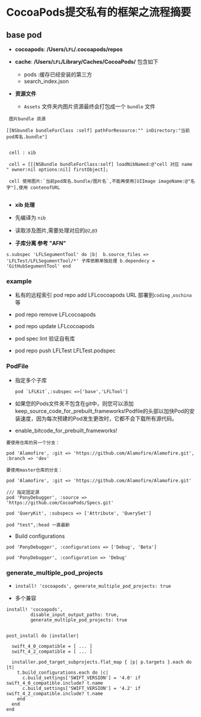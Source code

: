 # CocoaPods提交私有的框架之流程摘要

## base pod 

- **cocoapods**: **/Users/`LFL`/.cocoapods/repos**

- **cache**: **/Users/`LFL`/Library/Caches/CocoaPods/** 包含如下
	- pods :缓存已经安装的第三方
	- search_index.json 

 
- **资源文件**
	- `Assets` 文件夹内图片资源最终会打包成一个 `bundle` 文件

```
 图片bundle 资源 
 
[[NSbundle bundleForClass :self] pathForResource:"" inDirectory:"当前pod库名.bundle"]


 cell : xib  

 cell = [[[NSBundle bundleForClass:self] loadNibNamed:@"cell 对应 name " owner:nil options:nil] firstObject];
 
 cell 使用图片:`当前pod库名.bundle/图片名`,不能再使用[UIImage imageName:@"名字"],使用 contenofURL 


```
- **xib 处理** 
 - 先编译为 `nib`
 - 读取涉及图片,需要处理对应的`@2`,`@3`
 
 
- **子库分离 参考 "AFN"**
	
`s.subspec 'LFLSegumentTool' do |b| 
b.source_files => 'LFLTest/LFLSegumentTool/*'
子库依赖单独处理
b.dependecy = 'GitHubSegumentTool'
end`

### example 

- 私有的远程索引  pod repo add LFLcocoapods URL  部署到`coding` ,`oschina`等

- pod repo remove LFLcocoapods  

- pod repo update LFLcocoapods

- pod spec lint 验证自有库 

- pod repo push LFLTest LFLTest.podspec



### PodFile 

- 指定多个子库


	```
	pod `LFLKit`,:subspec =>['base','LFLTool']
	
	```

- 如果您的Pods文件夹不包含在git中，则您可以添加keep_source_code_for_prebuilt_frameworks!Podfile的头部以加快Pod的安装速度，因为每次预建的Pod发生更改时，它都不会下载所有源代码。

- enable_bitcode_for_prebuilt_frameworks!

```
要使用仓库的另一个分支：

pod 'Alamofire', :git => 'https://github.com/Alamofire/Alamofire.git', :branch => 'dev'

要使用master仓库的分支：

pod 'Alamofire', :git => 'https://github.com/Alamofire/Alamofire.git'

/// 指定固定源 
pod 'PonyDebugger', :source => 'https://github.com/CocoaPods/Specs.git'

pod 'QueryKit', :subspecs => ['Attribute', 'QuerySet']

pod "test",:head 一直最新

```

- Build configurations

```
pod 'PonyDebugger', :configurations => ['Debug', 'Beta']

pod 'PonyDebugger', :configuration => 'Debug'

```

### generate_multiple_pod_projects


- `install! 'cocoapods', generate_multiple_pod_projects: true`

- 多个兼容 

```
install! 'cocoapods', 
         disable_input_output_paths: true,
         generate_multiple_pod_projects: true

```

```

post_install do |installer|

  swift_4_0_compatible = [ ... ]
  swift_4_2_compatible = [ ... ]

  installer.pod_target_subprojects.flat_map { |p| p.targets }.each do |t|
    t.build_configurations.each do |c|
      c.build_settings['SWIFT_VERSION'] = '4.0' if swift_4_0_compatible.include? t.name
      c.build_settings['SWIFT_VERSION'] = '4.2' if swift_4_2_compatible.include? t.name
    end
  end
end

```	

